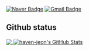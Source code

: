 

[![Naver Badge](https://img.shields.io/badge/-Naver-25de14?style=flat-square&logo=Naver&logoColor=white&link=mailto:krevas@naver.com)](mailto:krevas@naver.com)
[![Gmail Badge](https://img.shields.io/badge/-Gmail-d14836?style=flat-square&logo=Gmail&logoColor=white&link=mailto:krevas87@gmail.com)](mailto:krevas87@gmail.com)



<!--
**krevas/krevas** is a ✨ _special_ ✨ repository because its `README.md` (this file) appears on your GitHub profile.

Here are some ideas to get you started:

- 🔭 I’m currently working on ...
- 🌱 I’m currently learning ...
- 👯 I’m looking to collaborate on ...
- 🤔 I’m looking for help with ...
- 💬 Ask me about ...
- 📫 How to reach me: ...
- 😄 Pronouns: ...
- ⚡ Fun fact: ...
-->

## Github status

<a href="https://github.com/krevas/krevas">
  <img align="center" src="https://github-readme-stats.vercel.app/api/top-langs/?username=krevas&hide=html,scss,cuda&title_color=ffffff&text_color=c9cacc&icon_color=2bbc8a&bg_color=1d1f21&exclude_repo=TIL" />
</a>
<a href="https://github.com/krevas/krevas">
  <img align="center" src="https://github-readme-stats.vercel.app/api?username=krevas&show_icons=true&line_height=27&count_private=true&title_color=ffffff&text_color=c9cacc&icon_color=2bbc8a&bg_color=1d1f21" alt="haven-jeon's GitHub Stats" />
</a>
